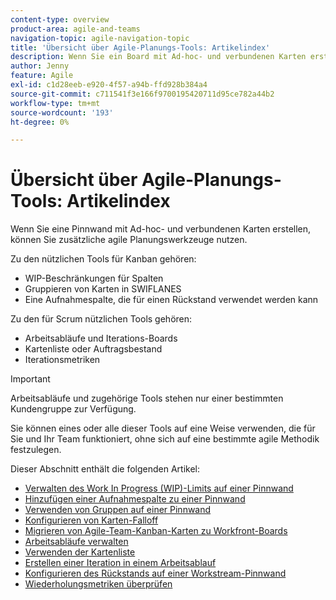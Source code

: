 ```yaml
---
content-type: overview
product-area: agile-and-teams
navigation-topic: agile-navigation-topic
title: 'Übersicht über Agile-Planungs-Tools: Artikelindex'
description: Wenn Sie ein Board mit Ad-hoc- und verbundenen Karten erstellen, können Sie auf Boards zusätzliche agile Planungswerkzeuge nutzen.
author: Jenny
feature: Agile
exl-id: c1d28eeb-e920-4f57-a94b-ffd928b384a4
source-git-commit: c711541f3e166f9700195420711d95ce782a44b2
workflow-type: tm+mt
source-wordcount: '193'
ht-degree: 0%

---
```


# Übersicht über Agile-Planungs-Tools: Artikelindex

<!-- Audited: 5/2025 -->

Wenn Sie eine Pinnwand mit Ad-hoc- und verbundenen Karten erstellen, können Sie zusätzliche agile Planungswerkzeuge nutzen.

Zu den nützlichen Tools für Kanban gehören:

* WIP-Beschränkungen für Spalten
* Gruppieren von Karten in SWIFLANES
* Eine Aufnahmespalte, die für einen Rückstand verwendet werden kann

Zu den für Scrum nützlichen Tools gehören:

* Arbeitsabläufe und Iterations-Boards
* Kartenliste oder Auftragsbestand
* Iterationsmetriken

>[!IMPORTANT]
>
>Arbeitsabläufe und zugehörige Tools stehen nur einer bestimmten Kundengruppe zur Verfügung.

Sie können eines oder alle dieser Tools auf eine Weise verwenden, die für Sie und Ihr Team funktioniert, ohne sich auf eine bestimmte agile Methodik festzulegen.

Dieser Abschnitt enthält die folgenden Artikel:

* [Verwalten des Work In Progress (WIP)-Limits auf einer Pinnwand](/help/quicksilver/agile/use-boards-agile-planning-tools/manage-wip-limit-on-board.md)
* [Hinzufügen einer Aufnahmespalte zu einer Pinnwand](/help/quicksilver/agile/use-boards-agile-planning-tools/add-intake-column-to-board.md)
* [Verwenden von Gruppen auf einer Pinnwand](/help/quicksilver/agile/use-boards-agile-planning-tools/group-cards-on-board.md)
* [Konfigurieren von Karten-Falloff](/help/quicksilver/agile/use-boards-agile-planning-tools/configure-card-falloff.md)
* [Migrieren von Agile-Team-Kanban-Karten zu Workfront-Boards](/help/quicksilver/agile/use-boards-agile-planning-tools/migrate-kanban-cards-to-boards.md)
* [Arbeitsabläufe verwalten](/help/quicksilver/agile/use-boards-agile-planning-tools/manage-collections.md)
* [Verwenden der Kartenliste](/help/quicksilver/agile/use-boards-agile-planning-tools/use-card-list.md)
* [Erstellen einer Iteration in einem Arbeitsablauf](/help/quicksilver/agile/use-boards-agile-planning-tools/create-an-iteration-in-workstream.md)
* [Konfigurieren des Rückstands auf einer Workstream-Pinnwand](/help/quicksilver/agile/use-boards-agile-planning-tools/configure-backlog-workstream-board.md)
* [Wiederholungsmetriken überprüfen](/help/quicksilver/agile/use-boards-agile-planning-tools/review-iteration-metrics.md)
